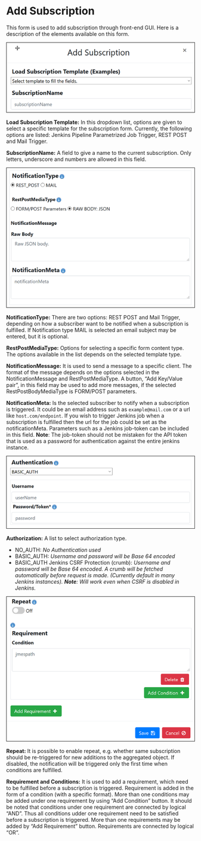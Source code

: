 # Add Subscription

This form is used to add subscription through front-end GUI. Here is a
description of the elements available on this form.

<img border="1" src="images/subscription_add_part1.png">
</img>

**Load Subscription Template:** In this dropdown list, options are given to
select a specific template for the subscription form. Currently, the following
options are listed: Jenkins Pipeline Parametrized Job Trigger, REST POST and
Mail Trigger.

**SubscriptionName:** A field to give a name to the current subscription. Only
letters, underscore and numbers are allowed in this field.

<img border="1" src="images/subscription_add_part2.png">
</img>

**NotificationType:** There are two options: REST POST and
Mail Trigger, depending on how a subscriber want to be notified when a
subscription is fulfilled. If Notification type MAIL is selected an email
subject may be entered, but it is optional.

**RestPostMediaType:** Options for selecting a
specific form content type. The options available in the list depends on the
selected template type.

**NotificationMessage:** It is used to send a message to a specific client. The
format of the message depends on the options selected in the NotificationMessage
and RestPostMediaType. A button, “Add Key/Value pair”, in this field may be
used to add more messages, if the selected RestPostBodyMediaType is FORM/POST
parameters.

**NotificationMeta:** Is the selected subscriber to notify when a subscription
is triggered. It could be an email address such as `example@mail.com` or a url
like `host.com/endpoint`. If you wish to trigger Jenkins job when a subscription
is fulfilled then the url for the job could be set as the notificationMeta.
Parameters such as a Jenkins job-token can be included in this field.
**Note**: The job-token should not be mistaken for the API token that is
used as a password for authentication against the entire jenkins instance.

<img border="1" src="images/subscription_add_part3.png">
</img>

**Authorization:** A list to select authorization type.
* NO_AUTH: _No Authentication used_
* BASIC_AUTH: _Username and password will be Base 64 encoded_
* BASIC_AUTH Jenkins CSRF Protection (crumb): _Username and password will
be Base 64 encoded. A crumb will be fetched automatically before request is made.
(Currently default in many Jenkins instances). **Note**: Will work even when CSRF
is disabled in Jenkins._

<img border="1" src="images/subscription_add_part4.png">
</img>

**Repeat:** It is possible to enable repeat, e.g. whether same subscription
should be re-triggered for new additions to the aggregated object. If disabled,
the notification will be triggered only the first time when conditions are
fulfilled.

**Requirement and Conditions:** It is used to add a requirement, which need to
be fulfilled before a subscription is triggered. Requirement is added in the form
of a condition (with a specific format). More than one conditions may be added
under one requirement by using “Add Condition” button. It should be noted
that conditions under one requirement are connected by logical “AND”.
Thus all conditions udder one requirement need to be satisfied before a subscription
is triggered. More than one requirements may be added by “Add Requirement” button.
Requirements are connected by logical “OR”.
